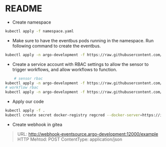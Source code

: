 # README

- Create namespace

```sh
kubectl apply -f namespace.yaml
```

- Make sure to have the eventbus pods running in the namespace. Run following command to create the eventbus.

```sh
kubectl apply -n argo-development -f https://raw.githubusercontent.com/argoproj/argo-events/stable/examples/eventbus/native.yaml
```

- Create a service account with RBAC settings to allow the sensor to trigger workflows, and allow workflows to function.

```sh
    # sensor rbac
kubectl apply -n argo-development -f https://raw.githubusercontent.com/argoproj/argo-events/master/examples/rbac/sensor-rbac.yaml
# workflow rbac
kubectl apply -n argo-development -f https://raw.githubusercontent.com/argoproj/argo-events/master/examples/rbac/workflow-rbac.yaml
```

- Apply our code

```sh
kubectl apply -f .
kubectl create secret docker-registry regcred --docker-server=https://index.docker.io/v1/ --docker-username=pnxedudevops --docker-password=<password> --docker-email=pnx.edu.devops@gmail.com -n argo-development
```

- Create webhook in gitea

> URL: http://webhook-eventsource.argo-development:12000/example
 HTTP Mehtod: POST
 ContentType: application/json

